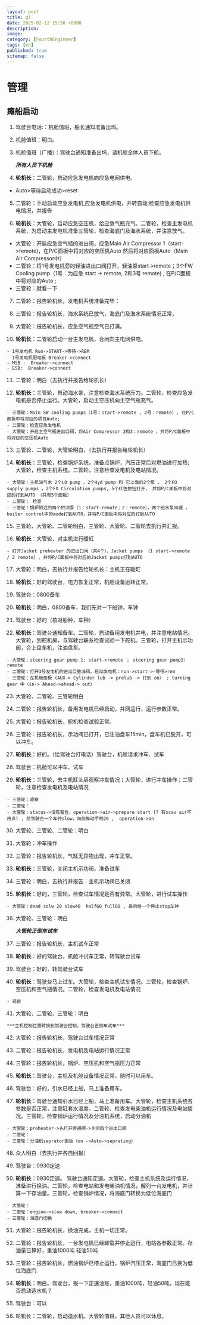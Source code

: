 ```yaml
---
layout: post
title: gl
date: 2025-02-12 15:58 +0800
description:
image:
category: [FourthEnginner]
tags: [en]
published: true
sitemap: false
---
```


# 管理
## 瘫船启动

1.  驾驶台电话:：机舱值班，船长通知准备出坞。

2.  机舱值班：明白。

3.  机舱值班（广播）：驾驶台通知准备出坞，请机舱全体人员下舱。

    ***所有人员下机舱***

4.  **轮机长**：二管轮，启动应急发电机向应急电网供电。

   - Auto>等待启动成功>reset 

5.  二管轮：手动启动应急发电机,应急发电机供电，并转自动;检查应急发电机供电情况，并报告

6.  **轮机长**：大管轮，启动应急空压机，给应急气瓶充气。二管轮，检查主发电机系统，为启动主发电机准备三管轮，检查海底门及海水系统，并注意放气。

   - 大管轮：开启应急空气瓶的进出阀，应急Main Air Compressor 1（start->remote)，在P/C面板中将对应的空压机Auto 然后将对应面板Auto（Main Air Compressor中）
   - 二管轮：将1号发电机旁的轻油进出口阀打开，轻油泵start->remote；3个FW Cooling pump（1号：为应急 start -> remote, 2和3号 remote) , 在P/C面板中将对应的Auto ;
   - 三管轮：就看一下

7.  二管轮：报告轮机长，发电机系统准备完毕：

8.  三管轮：报告轮机长，海水系统已放气，海底门及海水系统情况正常，

9.  大管轮：报告轮机长，应急空气瓶空气已打满。

10.  **轮机长**：二管轮启动一台主发电机，合闸向主电网供电。

    - 1号发电机 Run->START->等待->REM
    - 1号发电机配电板 Breaker->connect
    - MSB :  Breaker->connect
    - ESB:  Breaker->connect

11.  二管轮：明白（去执行并报告给轮机长）

12.  **轮机长**：三管轮，启动海水泵，注意检查海水系统压力。二管轮，检查应急发电机是否停止运行。大管轮，启动主空压机向主空气瓶充气。

    - 三管轮：Main SW cooling pumps（1号：start->remote , 2号：remote）, 在P/C面板中将对应的项目Auto;
    - 二管轮：检查应急发电机
    - 大管轮：开启主空气瓶进出口阀，将Air Compressor 2和3：remote ，并将P/C面板中将对应的空压机Auto

13.  三管轮、二管轮，大管轮明白，（去执行并报告给轮机长）

14.  **轮机长**：三管轮，检查锅炉系统，准备点锅炉，汽压正常后对燃油进行加热; 大管轮，检查主机系统。二管轮，注意检查发电机及电站情况。

    - 大管轮：主机油气水 2个LO pump ，2个Hyd pump 和 它上面的2个泵 ， 2个FO supply pumps ，2个FO Circulation pumps, 5个红色按钮打开， 并将P/C面板中将对应的打到AUTO （共有5个面板）
    - 二管轮： 检查 
    - 三管轮：锅炉附近的两个供油泵（1：start-remote；2：remote），两个给水泵同理 ， boiler control中的mode打到AUTO，并将P/C面板中将对应的打到AUTO

15.  三管轮、大管轮、二管轮明白，三管轮、大管轮、二管轮去执行并汇报。

16.  **轮机长**：大管轮，对主机进行暖缸

    - 打开Jacket preheater 的进出口阀（共4个），Jacket pumps （1 start->remote / 2 remote）, 并将P/C面板中将对应的Jacket pumps打到AUTO

17.  大管轮：明白，去执行并报告给轮机长：主机正在暖缸

18.  **轮机长**：好的驾驶台，电力恢复正常，机舱设备运转正常。

19.  驾驶台：0800备车

20.  **轮机长**：明白，0800备车，我们先对一下船钟，车钟

21.  驾驶台：好的（核对船钟，车钟）

22.  **轮机长**：驾驶台通知备车。二管轮，启动备用发电机并电，并注意电站情况。大管轮，到舵机房，与驾驶台联系检查试验一下舵机。三管轮，打开主机示功阀，合上盘车机，注油盘车。

    - 大管轮：steering gear pump 1: start->remote ； steering gear pump2: remote
    - 二管轮：打开3号发电机的进出口重油阀，启动发电机：run->start->-等待>rem
    - 三管轮：在机舱面板 (AUX-> Cylinder lub -> prelub -> 打到 on） ; turning gear 中（in-> Ahead->ahead-> out）

23.  大管轮、二管轮、三管轮明白

24.  二管轮：报告轮机长，备用发电机已经启动，并网运行，运行参数正常。

25.  大管轮：报告轮机长，舵机检查试验正常。

26.  三管轮：报告轮机长，示功阀已打开，已注油盘车15min，盘车机已脱开，可以冲车。

27.  **轮机长**：好的。（给驾驶台打电话）驾驶台，机舱请求冲车、试车

28.  驾驶台：机舱可以冲车、试车

29.  **轮机长**：三管轮，去主机缸头层观察冲车情况；大管轮，进行冲车操作；二管轮，注意检查发电机及电站情况

    - 三管轮：观察
    - 二管轮：
    - 大管轮：status->没有警告，operation->air->prepare start (? 有scav air不用点) , 给驾驶台一个车钟slow，向前推动手柄20 ,  operation->on

30.  大管轮、三管轮、二管轮：明白

31.  大管轮：冲车操作

32.  三管轮：报告轮机长，气缸无异物出现，冲车正常。

33.  **轮机长**：三管轮，关闭主机示功阀，准备试车

34.  三管轮：明白，去执行并报告：主机示功阀已关闭

35.  **轮机长**：好的，三管轮，检查试车情况是否有异常。大管轮，进行试车操作

    - 大管轮：dead solw 20 slow40  half60 full80 , 最后给一个停止stop车钟 

36.  大管轮、三管轮：明白

     ***大管轮正倒车试车***

37.  三管轮：报告轮机长，主机试车正常

38.  **轮机长**：好的驾驶台，机舱冲试车正常，转驾驶台试车

39.  驾驶台：好的，转驾驶台试车

40.  **轮机长**：驾驶台马上试车。大管轮，检查主机试车情况。三管轮，检查锅炉、空压机和空气瓶情况。二管轮，检查发电机及电站情况

    - 观察

41.  大管轮、二管轮、三管轮：明白

    ***主机控制位置转换到驾驶台控制，驾驶台正倒车试车***

42.  大管轮：报告轮机长，驾驶台试车情况正常

43.  二管轮：报告轮机长，发电机及电站运行情况正常

44.  三管轮：报告轮机长，锅炉、空压机和空气瓶压力正常

45.  **轮机长**：驾驶台，主机及机舱设备情况正常，随时可以用车。

46.  驾驶台：好的，引水已经上船，马上准备用车。

47.  **轮机长**：驾驶台通知引水已经上船，马上准备用车。大管轮，检查主机系统各参数是否正常，注意缸套水温度。二管轮，检查发电柴油机运行情况及电站情况。三管轮，检查锅炉运行情况及分油机系统，启动分油机

    - 大管轮：preheater->先打开旁通阀->关闭四个进出口阀
    - 二管轮：
    - 三管轮：分油机seprator面板（on ->Auto->seprating）

48.  众人明白（去执行并各自回报）

49.  驾驶台：0930定速

50.  **轮机长**：0930定速。 驾驶台通知定速。大管轮，检查主机系统及运行情况，准备进行换油。二管轮，检查电站和发电柴油机情况，解列一台发电机，并计算一下存油量。三管轮，检查锅炉情况，将海底门转换为低位海底门

    - 大管轮：
    - 二管轮：engine->slow down, breaker->connect
    - 三管轮：海底门切换

51.  大管轮：报告轮机长，换油完成，主机一切正常。

52.  二管轮：报告轮机长，一台发电机已经卸载并停止运行，电站各参数正常。存油量已算好，重油1000吨 轻油50吨

53.  三管轮：报告轮机长，燃油锅炉已停止运行，锅炉汽压正常，海底门已换为低位海底门.

54.  **轮机长**：明白。驾驶台，报一下定速油账，重油1000吨，轻油50吨，现在能否启动造水机？

55.  驾驶台：可以

56.  轮机长：二管轮，启动造水机。大管轮值班，其他人员可以休息。